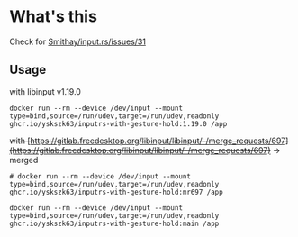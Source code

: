 # What's this

Check for [Smithay/input.rs/issues/31](https://github.com/Smithay/input.rs/issues/31)

## Usage

with libinput v1.19.0

```
docker run --rm --device /dev/input --mount type=bind,source=/run/udev,target=/run/udev,readonly ghcr.io/yskszk63/inputrs-with-gesture-hold:1.19.0 /app
```

~~with [https://gitlab.freedesktop.org/libinput/libinput/-/merge_requests/697](https://gitlab.freedesktop.org/libinput/libinput/-/merge_requests/697)~~
-> merged

```
# docker run --rm --device /dev/input --mount type=bind,source=/run/udev,target=/run/udev,readonly ghcr.io/yskszk63/inputrs-with-gesture-hold:mr697 /app
```

```
docker run --rm --device /dev/input --mount type=bind,source=/run/udev,target=/run/udev,readonly ghcr.io/yskszk63/inputrs-with-gesture-hold:main /app
```
